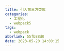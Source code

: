 ```yaml
---
title: 引入第三方类库
categories:
  - 工程化
  - webpack5
tags:
  - webpack
abbrlink: 55fb88d0
date: 2023-05-20 14:00:15
---
```

